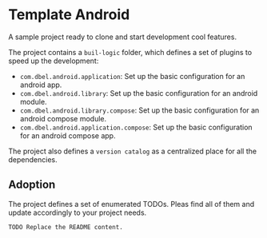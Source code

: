 # Template Android
A sample project ready to clone and start development cool features.

The project contains a `buil-logic` folder, which defines a set of plugins to speed up the 
development:
- `com.dbel.android.application`: Set up the basic configuration for an android app.
- `com.dbel.android.library`: Set up the basic configuration for an android module.
- `com.dbel.android.library.compose`: Set up the basic configuration for an android compose module.
- `com.dbel.android.application.compose`: Set up the basic configuration for an android compose app.

The project also defines a `version catalog` as a centralized place for all the dependencies.

## Adoption
The project defines a set of enumerated TODOs. Pleas find all of them and update accordingly to
your project needs.

```
TODO Replace the README content.
```